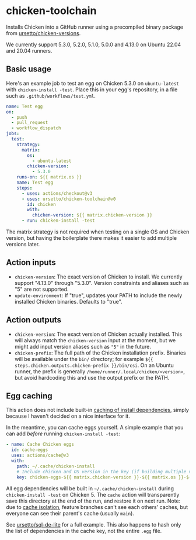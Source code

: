 # chicken-toolchain

Installs Chicken into a GitHub runner using a precompiled binary package from [ursetto/chicken-versions](https://github.com/ursetto/chicken-versions).

We currently support 5.3.0, 5.2.0, 5.1.0, 5.0.0 and 4.13.0 on Ubuntu 22.04 and 20.04 runners.

## Basic usage

Here's an example job to test an egg on Chicken 5.3.0 on `ubuntu-latest` with `chicken-install -test`. Place this in your egg's repository, in a file such as `.github/workflows/test.yml`.

```yaml
name: Test egg
on:
  - push
  - pull_request
  - workflow_dispatch
jobs:
  test:
    strategy:
      matrix:
        os:
          - ubuntu-latest
        chicken-version:
          - 5.3.0
    runs-on: ${{ matrix.os }}
    name: Test egg
    steps:
      - uses: actions/checkout@v3
      - uses: ursetto/chicken-toolchain@v0
        id: chicken
        with:
          chicken-version: ${{ matrix.chicken-version }}
      - run: chicken-install -test
```

The matrix strategy is not required when testing on a single OS and Chicken version, but having the boilerplate there makes it easier to add multiple versions later.

## Action inputs

- `chicken-version`: The exact version of Chicken to install. We currently support "4.13.0" through "5.3.0". Version constraints and aliases such as "5" are not supported.
- `update-environment`: If "true", updates your PATH to include the newly installed Chicken binaries. Defaults to "true".

## Action outputs

- `chicken-version`: The exact version of Chicken actually installed. This will always match the `chicken-version` input at the moment, but we might add input version aliases such as `"5"` in the future.
- `chicken-prefix`: The full path of the Chicken installation prefix. Binaries will be available under the `bin/` directory; for example `${{ steps.chicken.outputs.chicken-prefix }}/bin/csi`. On an Ubuntu runner, the prefix is generally `/home/runner/.local/chicken/<version>`, but avoid hardcoding this and use the output prefix or the PATH.

## Egg caching

This action does not include built-in [caching of install dependencies](https://docs.github.com/en/actions/using-workflows/caching-dependencies-to-speed-up-workflows), simply because I haven't decided on a nice interface for it.

In the meantime, you can cache eggs yourself. A simple example that you can add *before* running `chicken-install -test`:

```yaml
- name: Cache Chicken eggs
  id: cache-eggs
  uses: actions/cache@v3
  with:
    path: ~/.cache/chicken-install
    # Include chicken and OS version in the key (if building multiple versions)
    key: chicken-eggs-${{ matrix.chicken-version }}-${{ matrix.os }}-${{ hashFiles('*.egg') }}
```

All egg dependencies will be built in `~/.cache/chicken-install` during `chicken-install -test` on Chicken 5. The `cache` action will transparently save this directory at the end of the run, and restore it on next run. Note: due to [cache isolation](https://docs.github.com/en/actions/using-workflows/caching-dependencies-to-speed-up-workflows#restrictions-for-accessing-a-cache), feature branches can't see each others' caches, but everyone can see their parent's cache (usually `main`).

See [ursetto/sql-de-lite](https://github.com/ursetto/sql-de-lite/.github/workflows/test.yml) for a full example. This also happens to hash only the list of dependencies in the cache key, not the entire `.egg` file.